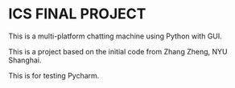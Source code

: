 # ICS FINAL PROJECT

This is a multi-platform chatting machine using Python with GUI.

This is a project based on the initial code from Zhang Zheng, NYU Shanghai.

This is for testing Pycharm.